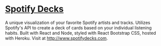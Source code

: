 # [Spotify Decks](https://spotify-decks.herokuapp.com)

A unique visualization of your favorite Spotify artists and tracks. Utilizes Spotify's API to create a deck of cards based on your individual listening habits. Built with React and Node, styled with React Bootstrap CSS, hosted with Heroku. Visit at http://www.spotifydecks.com.
